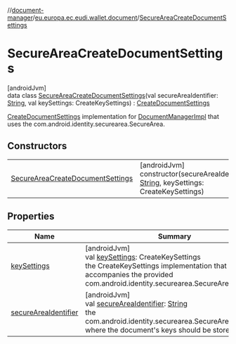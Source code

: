 //[document-manager](../../../index.md)/[eu.europa.ec.eudi.wallet.document](../index.md)/[SecureAreaCreateDocumentSettings](index.md)

# SecureAreaCreateDocumentSettings

[androidJvm]\
data class [SecureAreaCreateDocumentSettings](index.md)(val
secureAreaIdentifier: [String](https://kotlinlang.org/api/latest/jvm/stdlib/kotlin/-string/index.html),
val keySettings:
CreateKeySettings) : [CreateDocumentSettings](../-create-document-settings/index.md)

[CreateDocumentSettings](../-create-document-settings/index.md) implementation
for [DocumentManagerImpl](../-document-manager-impl/index.md) that uses the
com.android.identity.securearea.SecureArea.

## Constructors

|                                                                              |                                                                                                                                                                     |
|------------------------------------------------------------------------------|---------------------------------------------------------------------------------------------------------------------------------------------------------------------|
| [SecureAreaCreateDocumentSettings](-secure-area-create-document-settings.md) | [androidJvm]<br>constructor(secureAreaIdentifier: [String](https://kotlinlang.org/api/latest/jvm/stdlib/kotlin/-string/index.html), keySettings: CreateKeySettings) |

## Properties

| Name                                              | Summary                                                                                                                                                                                                                                                         |
|---------------------------------------------------|-----------------------------------------------------------------------------------------------------------------------------------------------------------------------------------------------------------------------------------------------------------------|
| [keySettings](key-settings.md)                    | [androidJvm]<br>val [keySettings](key-settings.md): CreateKeySettings<br>the CreateKeySettings implementation that accompanies the provided com.android.identity.securearea.SecureArea                                                                          |
| [secureAreaIdentifier](secure-area-identifier.md) | [androidJvm]<br>val [secureAreaIdentifier](secure-area-identifier.md): [String](https://kotlinlang.org/api/latest/jvm/stdlib/kotlin/-string/index.html)<br>the com.android.identity.securearea.SecureArea.identifier where the document's keys should be stored |
